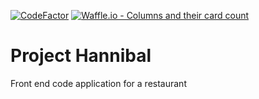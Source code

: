 [![CodeFactor](https://www.codefactor.io/repository/github/project-hopkins/hannibal/badge)](https://www.codefactor.io/repository/github/project-hopkins/hannibal) [![Waffle.io - Columns and their card count](https://badge.waffle.io/project-hopkins/Hannibal.svg?columns=all)](http://waffle.io/project-hopkins/Hannibal)


# Project Hannibal
Front end code application for a restaurant 
